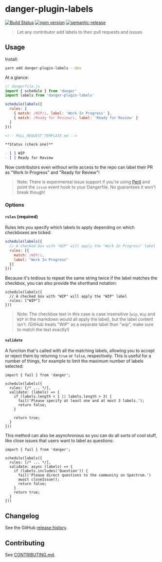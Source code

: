 # danger-plugin-labels

[![Build Status](https://travis-ci.org/withspectrum/danger-plugin-labels.svg?branch=master)](https://travis-ci.org/withspectrum/danger-plugin-labels)
[![npm version](https://badge.fury.io/js/danger-plugin-labels.svg)](https://badge.fury.io/js/danger-plugin-labels)
[![semantic-release](https://img.shields.io/badge/%20%20%F0%9F%93%A6%F0%9F%9A%80-semantic--release-e10079.svg)](https://github.com/semantic-release/semantic-release)

> Let any contributor add labels to their pull requests and issues

## Usage

Install:

```sh
yarn add danger-plugin-labels --dev
```

At a glance:

```js
// dangerfile.js
import { schedule } from 'danger'
import labels from 'danger-plugin-labels'

schedule(labels({
  rules: [
    { match: /WIP/i, label: 'Work In Progress' },
    { match: /Ready for Review/i, label: 'Ready for Review' }
  ]
}))
```

```markdown
<!-- PULL_REQUEST_TEMPLATE.md -->

**Status (check one)**

- [ ] WIP
- [ ] Ready for Review
```

Now contributors even without write access to the repo can label their PR as "Work In Progress" and "Ready for Review"!

> Note: There is experimental issue support if you're using [Peril](https://github.com/danger/peril) and point the `issue` event hook to your Dangerfile. No guarantees it won't break though!

### Options

#### `rules` (required)

Rules lets you specify which labels to apply depending on which checkboxes are ticked:

```js
schedule(labels({
  // A checked box with "WIP" will apply the "Work In Progress" label
  rules: [{
    match: /WIP/i,
    label: "Work In Progress"
  }]
}))
```

Because it's tedious to repeat the same string twice if the label matches the checkbox, you can also provide the shorthand notation:

```
schedule(labels({
  // A checked box with "WIP" will apply the "WIP" label
  rules: ["WIP"]
}))
```

> Note: The checkbox text in this case is case insensitive (`wip`, `Wip` and `WIP` in the markdown would all apply the label), but the label content isn't. (GitHub treats "WIP" as a separate label than "wip", make sure to match the text exactly!)

#### `validate`

A function that's called with all the matching labels, allowing you to accept or reject them by returnng `true` or `false`, respectively. This is useful for a number of things, for example to limit the maximum number of labels selected:


```
import { fail } from 'danger';

schedule(labels({
  rules: [/* ... */],
  validate: (labels) => {
    if (labels.length < 1 || labels.length > 3) {
      fail('Please specify at least one and at most 3 labels.');
      return false;
    }

    return true;
  }
}))
```

This method can also be asynchronous so you can do all sorts of cool stuff, like close issues that users want to label as questions:

```
import { fail } from 'danger';

schedule(labels({
  rules: [/* ... */],
  validate: async (labels) => {
    if (labels.includes('Question')) {
      fail('Please direct questions to the community on Spectrum.')
      await closeIssue();
      return false;
    }
    return true;
  }
}))
```

## Changelog

See the GitHub [release history](https://github.com/withspectrum/danger-plugin-labels/releases).

## Contributing

See [CONTRIBUTING.md](CONTRIBUTING.md).
